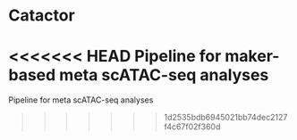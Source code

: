 # Catactor
<<<<<<< HEAD
Pipeline for maker-based meta scATAC-seq analyses
=======
Pipeline for meta scATAC-seq analyses
>>>>>>> 1d2535bdb6945021bb74dec2127f4c67f02f360d
